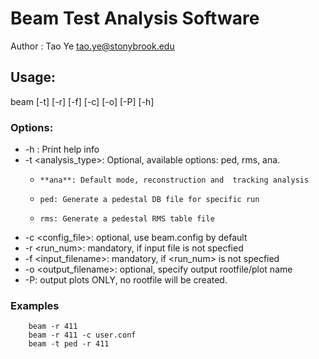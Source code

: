 
# Beam Test Analysis Software 
Author : Tao Ye
       <tao.ye@stonybrook.edu> 

## Usage:
 beam [-t] [-r] [-f] [-c] [-o] [-P] [-h] 
### Options:
-	-h : Print help info 
-	-t <analysis_type>:  Optional, available options: ped, rms, ana. 
	-	  **ana**: Default mode, reconstruction and  tracking analysis
	-	  ped: Generate a pedestal DB file for specific run
	-	  rms: Generate a pedestal RMS table file
-	-c <config_file>: optional, use beam.config by default 
-	-r <run_num>: mandatory, if input file is not specfied 
-	-f <input_filename>: mandatory, if <run_num> is not specfied 
-	-o <output_filename>: optional, specify output rootfile/plot name
-	-P:  output plots ONLY, no rootfile will be created. 

### Examples
```
	beam -r 411
	beam -r 411 -c user.conf	
	beam -t ped -r 411
```
